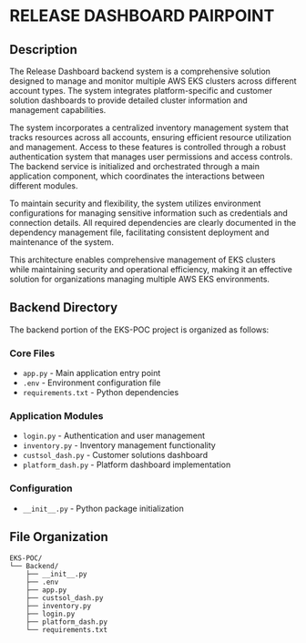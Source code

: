 # RELEASE DASHBOARD PAIRPOINT

## Description

The Release Dashboard backend system is a comprehensive solution designed to manage and monitor multiple AWS EKS clusters across different account types. The system integrates platform-specific and customer solution dashboards to provide detailed cluster information and management capabilities. 

The system incorporates a centralized inventory management system that tracks resources across all accounts, ensuring efficient resource utilization and management. Access to these features is controlled through a robust authentication system that manages user permissions and access controls. The backend service is initialized and orchestrated through a main application component, which coordinates the interactions between different modules.

To maintain security and flexibility, the system utilizes environment configurations for managing sensitive information such as credentials and connection details. All required dependencies are clearly documented in the dependency management file, facilitating consistent deployment and maintenance of the system.

This architecture enables comprehensive management of EKS clusters while maintaining security and operational efficiency, making it an effective solution for organizations managing multiple AWS EKS environments.

## Backend Directory

The backend portion of the EKS-POC project is organized as follows:

### Core Files
- `app.py` - Main application entry point
- `.env` - Environment configuration file
- `requirements.txt` - Python dependencies

### Application Modules
- `login.py` - Authentication and user management
- `inventory.py` - Inventory management functionality
- `custsol_dash.py` - Customer solutions dashboard
- `platform_dash.py` - Platform dashboard implementation

### Configuration
- `__init__.py` - Python package initialization

## File Organization

```
EKS-POC/
└── Backend/
    ├── __init__.py
    ├── .env
    ├── app.py
    ├── custsol_dash.py
    ├── inventory.py
    ├── login.py
    ├── platform_dash.py
    └── requirements.txt
```
